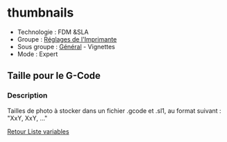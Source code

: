 # thumbnails

* Technologie : FDM &SLA
* Groupe : [Réglages de l'Imprimante](../printer_settings/printer_settings.md)
* Sous groupe : [Général](../printer_settings/printer_settings.md#général) - Vignettes 
* Mode : Expert

##  Taille pour le G-Code

### Description

Tailles de photo à stocker dans un fichier .gcode et .sl1, au format suivant : \"XxY, XxY, ...\"

[Retour Liste variables](variable_list.md)